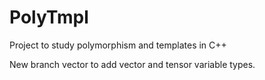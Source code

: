 # PolyTmpl
Project to study polymorphism and templates in C++

New branch vector to add vector and tensor variable types.
